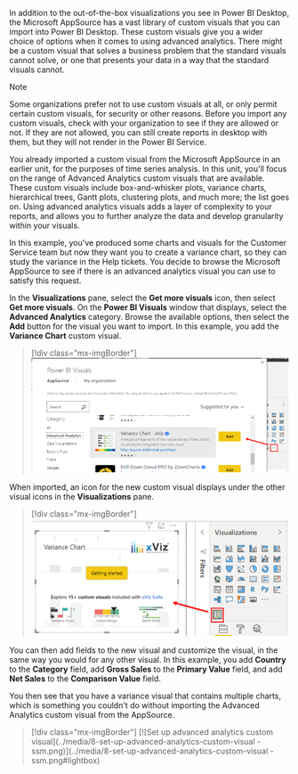 In addition to the out-of-the-box visualizations you see in Power BI Desktop, the Microsoft AppSource has a vast library of custom visuals that you can import into Power BI Desktop. These custom visuals give you a wider choice of options when it comes to using advanced analytics. There might be a custom visual that solves a business problem that the standard visuals cannot solve, or one that presents your data in a way that the standard visuals cannot.

> [!NOTE]
> Some organizations prefer not to use custom visuals at all, or only permit certain custom visuals, for security or other reasons. Before you import any custom visuals, check with your organization to see if they are allowed or not. If they are not allowed, you can still create reports in desktop with them, but they will not render in the Power BI Service.

You already imported a custom visual from the Microsoft AppSource in an earlier unit, for the purposes of time series analysis. In this unit, you'll focus on the range of Advanced Analytics custom visuals that are available. These custom visuals include box-and-whisker plots, variance charts, hierarchical trees, Gantt plots, clustering plots, and much more; the list goes on. Using advanced analytics visuals adds a layer of complexity to your reports, and allows you to further analyze the data and develop granularity within your visuals.

In this example, you've produced some charts and visuals for the Customer Service team but now they want you to create a variance chart, so they can study the variance in the Help tickets. You decide to browse the Microsoft AppSource to see if there is an advanced analytics visual you can use to satisfy this request.

In the **Visualizations** pane, select the **Get more visuals** icon, then select **Get more visuals**. On the **Power BI Visuals** window that displays, select the **Advanced Analytics** category. Browse the available options, then select the **Add** button for the visual you want to import. In this example, you add the **Variance Chart** custom visual.

> [!div class="mx-imgBorder"]
> [![Add advanced analytics custom visual](../media/8-add-advanced-analytics-custom-visual-ssm.png)](../media/8-add-advanced-analytics-custom-visual-ssm.png#lightbox)

When imported, an icon for the new custom visual displays under the other visual icons in the **Visualizations** pane.

> [!div class="mx-imgBorder"]
> [![Add variance chart custom visual to report](../media/8-add-variance-chart-custom-visual-report-ssm.png)](../media/8-add-variance-chart-custom-visual-report-ssm.png#lightbox)

You can then add fields to the new visual and customize the visual, in the same way you would for any other visual. In this example, you add **Country** to the **Category** field, add **Gross Sales** to the **Primary Value** field, and add **Net Sales** to the **Comparison Value** field.

You then see that you have a variance visual that contains multiple charts, which is something you couldn't do without importing the Advanced Analytics custom visual from the AppSource.

> [!div class="mx-imgBorder"]
> [![Set up advanced analytics custom visual](../media/8-set-up-advanced-analytics-custom-visual -ssm.png)](../media/8-set-up-advanced-analytics-custom-visual -ssm.png#lightbox)

